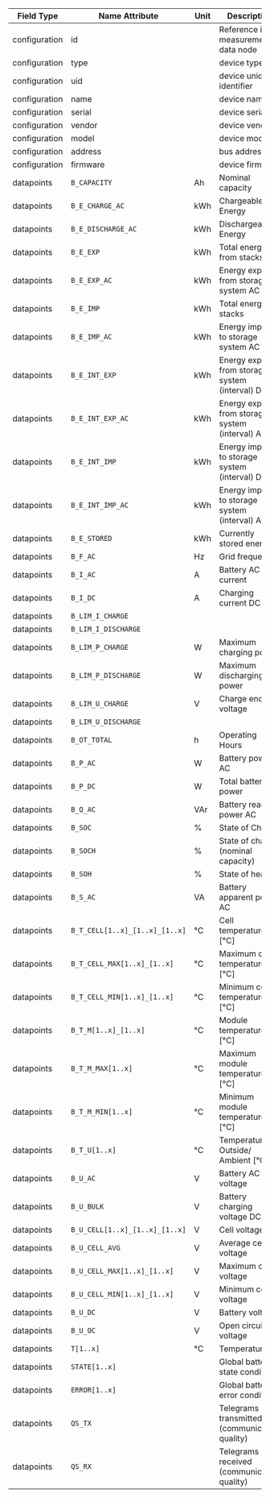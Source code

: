 | Field Type    | Name Attribute                 | Unit | Description                                     | Value   | Required | Example                        | Version |
|---------------|--------------------------------|------|-------------------------------------------------|---------|----------|--------------------------------|---------|
| configuration | id                             |      | Reference id for measurement data node          |         | x        | <device id=“1“ type=“battery“> | 2.0.1   |
| configuration | type                           |      | device type                                     | battery | x        | <device id=“1“ type=“battery“> | 2.0.1   |
| configuration | uid                            |      | device unique identifier                        |         | x        | <uid>BAT12345</uid>            | 2.0.1   |
| configuration | name                           |      | device name                                     |         |          | <name>Battery A</name>         | 2.0.1   |
| configuration | serial                         |      | device serial                                   |         |          | <serial>BAT11.22.33</serial>   | 2.0.1   |
| configuration | vendor                         |      | device vendor                                   |         |          | <vendor>vendor 123</vendor>    | 2.0.1   |
| configuration | model                          |      | device model                                    |         |          | <model></model>                | 2.0.1   |
| configuration | address                        |      | bus address                                     |         |          | <address>1</address>           | 2.0.1   |
| configuration | firmware                       |      | device firmware                                 |         |          | <firmware>1.23.3</firmware>    | 2.0.1   |
| datapoints    | `B_CAPACITY`                   | Ah   | Nominal capacity                                |         |          |                                |         |
| datapoints    | `B_E_CHARGE_AC`                | kWh  | Chargeable Energy                               |         |          |                                |         |
| datapoints    | `B_E_DISCHARGE_AC`             | kWh  | Dischargeable Energy                            |         |          |                                |         |
| datapoints    | `B_E_EXP`                      | kWh  | Total energy from stacks                        |         |          |                                |         |
| datapoints    | `B_E_EXP_AC`                   | kWh  | Energy export from storage system AC            |         |          |                                |         |
| datapoints    | `B_E_IMP`                      | kWh  | Total energy to stacks                          |         |          |                                |         |
| datapoints    | `B_E_IMP_AC`                   | kWh  | Energy import to storage system AC              |         |          |                                |         |
| datapoints    | `B_E_INT_EXP`                  | kWh  | Energy export from storage system (interval) DC |         |          |                                |         |
| datapoints    | `B_E_INT_EXP_AC`               | kWh  | Energy export from storage system (interval) AC |         |          |                                |         |
| datapoints    | `B_E_INT_IMP`                  | kWh  | Energy import to storage system (interval) DC   |         |          |                                |         |
| datapoints    | `B_E_INT_IMP_AC`               | kWh  | Energy import to storage system (interval) AC   |         |          |                                |         |
| datapoints    | `B_E_STORED`                   | kWh  | Currently stored energy                         |         |          |                                |         |
| datapoints    | `B_F_AC`                       | Hz   | Grid frequency                                  |         |          |                                |         |
| datapoints    | `B_I_AC`                       | A    | Battery AC current                              |         |          |                                |         |
| datapoints    | `B_I_DC`                       | A    | Charging current DC                             |         |          |                                |         |
| datapoints    | `B_LIM_I_CHARGE`               |      |                                                 |         |          |                                |         |
| datapoints    | `B_LIM_I_DISCHARGE`            |      |                                                 |         |          |                                |         |
| datapoints    | `B_LIM_P_CHARGE`               | W    | Maximum charging power                          |         |          |                                |         |
| datapoints    | `B_LIM_P_DISCHARGE`            | W    | Maximum discharging power                       |         |          |                                |         |
| datapoints    | `B_LIM_U_CHARGE`               | V    | Charge end voltage                              |         |          |                                |         |
| datapoints    | `B_LIM_U_DISCHARGE`            |      |                                                 |         |          |                                |         |
| datapoints    | `B_OT_TOTAL`                   | h    | Operating Hours                                 |         |          |                                |         |
| datapoints    | `B_P_AC`                       | W    | Battery power AC                                |         |          |                                |         |
| datapoints    | `B_P_DC`                       | W    | Total battery power                             |         |          |                                |         |
| datapoints    | `B_Q_AC`                       | VAr  | Battery reactive power AC                       |         |          |                                |         |
| datapoints    | `B_SOC`                        | %    | State of Charge                                 |         |          |                                |         |
| datapoints    | `B_SOCH`                       | %    | State of charge (nominal capacity)              |         |          |                                |         |
| datapoints    | `B_SOH`                        | %    | State of health                                 |         |          |                                |         |
| datapoints    | `B_S_AC`                       | VA   | Battery apparent power AC                       |         |          |                                |         |
| datapoints    | `B_T_CELL[1..x]_[1..x]_[1..x]` | °C   | Cell temperature  [°C]                          |         |          |                                |         |
| datapoints    | `B_T_CELL_MAX[1..x]_[1..x]`    | °C   | Maximum cell temperature  [°C]                  |         |          |                                |         |
| datapoints    | `B_T_CELL_MIN[1..x]_[1..x]`    | °C   | Minimum cell temperature  [°C]                  |         |          |                                |         |
| datapoints    | `B_T_M[1..x]_[1..x]`           | °C   | Module temperature [°C]                         |         |          |                                |         |
| datapoints    | `B_T_M_MAX[1..x]`              | °C   | Maximum module temperature [°C]                 |         |          |                                |         |
| datapoints    | `B_T_M_MIN[1..x]`              | °C   | Minimum module temperature [°C]                 |         |          |                                |         |
| datapoints    | `B_T_U[1..x]`                  | °C   | Temperature Outside/ Ambient [°C]               |         |          |                                |         |
| datapoints    | `B_U_AC`                       | V    | Battery AC voltage                              |         |          |                                |         |
| datapoints    | `B_U_BULK`                     | V    | Battery charging voltage DC                     |         |          |                                |         |
| datapoints    | `B_U_CELL[1..x]_[1..x]_[1..x]` | V    | Cell voltage                                    |         |          |                                |         |
| datapoints    | `B_U_CELL_AVG`                 | V    | Average cell voltage                            |         |          |                                |         |
| datapoints    | `B_U_CELL_MAX[1..x]_[1..x]`    | V    | Maximum cell voltage                            |         |          |                                |         |
| datapoints    | `B_U_CELL_MIN[1..x]_[1..x]`    | V    | Minimum cell voltage                            |         |          |                                |         |
| datapoints    | `B_U_DC`                       | V    | Battery voltage                                 |         |          |                                |         |
| datapoints    | `B_U_OC`                       | V    | Open circuit voltage                            |         |          |                                |         |
| datapoints    | `T[1..x]`                      | °C   | Temperatures                                    |         |          |                                |         |
| datapoints    | `STATE[1..x]`                  |      | Global battery state conditions                 |         |          |                                |         |
| datapoints    | `ERROR[1..x]`                  |      | Global battery error conditions                 |         |          |                                |         |
| datapoints    | `QS_TX`                        |      | Telegrams transmitted (communication quality)   |         |          |                                |         |
| datapoints    | `QS_RX`                        |      | Telegrams received (communication quality)      |         |          |                                |         |

